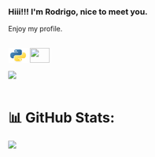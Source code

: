 ### Hiii!!! I'm Rodrigo, nice to meet you.

Enjoy my profile.

 <div style="display: inline_block"><br>
  <img align="center" height="30" width="40" src="https://raw.githubusercontent.com/devicons/devicon/master/icons/python/python-original.svg">
  <img align="center" height="30" width="40" src="https://cdn.jsdelivr.net/gh/devicons/devicon@latest/icons/vscode/vscode-original.svg" />
</div>
  <br>
<div>
  <a href="https://www.linkedin.com/in/rodrigo-felipe-1b4992233/" target="_blank"><img src="https://img.shields.io/badge/-LinkedIn-%230077B5?style=for-the-badge&logo=linkedin&logoColor=white" target="_blank"></a> 
</div>
 
  <br>


# :bar_chart: GitHub Stats:
![](https://github-readme-streak-stats.herokuapp.com/?user=RodrigoFRJunior&theme=dark&hide_border=false)<br/>  
